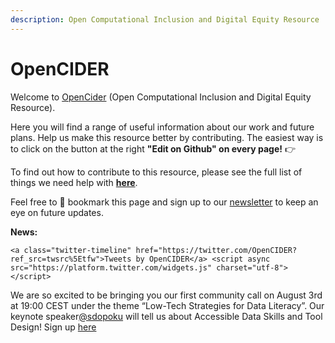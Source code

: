 ```yaml
---
description: Open Computational Inclusion and Digital Equity Resource
---
```


# OpenCIDER

Welcome to [OpenCider](https://twitter.com/OpenCIDER) \(Open Computational Inclusion and Digital Equity Resource\). 

Here you will find a range of useful information about our work and future plans.  Help us make this resource better by contributing. The easiest way is to click on the button at the right **"Edit on Github" on every page!** 👉

To find out how to contribute to this resource, please see the full list of things we need help with [**here**](https://selgebali.gitbook.io/opencider/contact-us/get-involved).

Feel free to 📌 bookmark  this page and sign up to our [newsletter](https://buttondown.email/OpenCider) to keep an eye on future updates.

 **News:**

```text
<a class="twitter-timeline" href="https://twitter.com/OpenCIDER?ref_src=twsrc%5Etfw">Tweets by OpenCIDER</a> <script async src="https://platform.twitter.com/widgets.js" charset="utf-8"></script> 
```

We are so excited to be bringing you our first community call on August 3rd at 19:00 CEST under the theme “Low-Tech Strategies for Data Literacy”. Our keynote speaker[@sdopoku](https://twitter.com/sdopoku) will tell us about Accessible Data Skills and Tool Design! Sign up [here](https://t.co/HV4x8QeAl4?amp=1)

